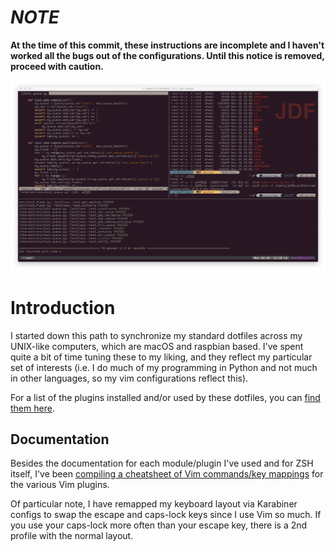 # ***NOTE***
__At the time of this commit, these instructions are incomplete and I haven't worked all the bugs out of the configurations. Until this notice is removed, proceed with caution.__

![example screenshot](screenshot.png)

# Introduction
I started down this path to synchronize my standard dotfiles across my UNIX-like computers, which are macOS and raspbian based. I've spent quite a bit of time tuning these to my liking, and they reflect my particular set of interests (i.e. I do much of my programming in Python and not much in other languages, so my vim configurations reflect this).

For a list of the plugins installed and/or used by these dotfiles, you can [find them here](whats_included.md).

## Documentation
Besides the documentation for each module/plugin I've used and for ZSH itself, I've been [compiling a cheatsheet of Vim commands/key mappings](vim-cheatsheet.md) for the various Vim plugins.

Of particular note, I have remapped my keyboard layout via Karabiner configs to swap the escape and caps-lock keys since I use Vim so much. If you use your caps-lock more often than your escape key, there is a 2nd profile with the normal layout.
